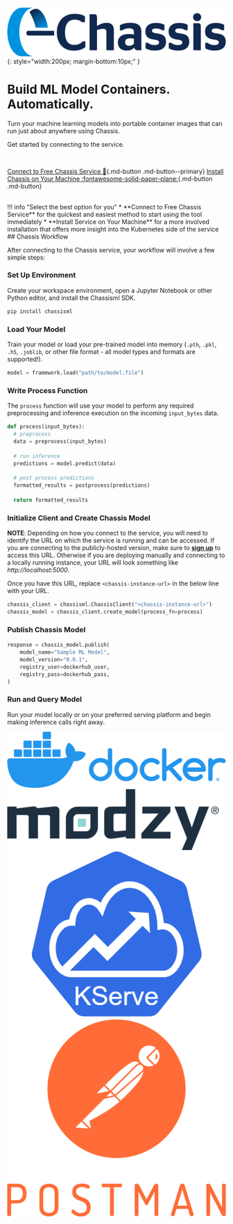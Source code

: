 ![Chassis logo](images/chassis-positive.png){: style="width:200px; margin-bottom:10px;" }

# Build ML Model Containers. Automatically.

Turn your machine learning models into portable container images that can run just about anywhere using Chassis.

Get started by connecting to the service. 

<br>

[Connect to Free Chassis Service   :rocket:](./getting-started/deploy-connect.md){.md-button .md-button--primary}   [Install Chassis on Your Machine  :fontawesome-solid-paper-plane:](./getting-started/deploy-manual.md){.md-button .md-button}  

<br>
!!! info "Select the best option for you"
    * **Connect to Free Chassis Service** for the quickest and easiest method to start using the tool immediately 
    * **Install Service on Your Machine** for a more involved installation that offers more insight into the Kubernetes side of the service

<br>
## Chassis Workflow

After connecting to the Chassis service, your workflow will involve a few simple steps: 

### Set Up Environment

Create your workspace environment, open a Jupyter Notebook or other Python editor, and install the Chassisml SDK.

```bash
pip install chassisml
``` 

### Load Your Model

Train your model or load your pre-trained model into memory (`.pth`, `.pkl`, `.h5`, `.joblib`, or other file format - all model types and formats are supported!).

```python
model = framework.load("path/to/model.file")
```

### Write Process Function

The `process` function will use your model to perform any required preprocessing and inference execution on the incoming `input_bytes` data. 

```python
def process(input_bytes):
  # preprocess
  data = preprocess(input_bytes)

  # run inference
  predictions = model.predict(data)

  # post process predictions
  formatted_results = postprocess(predictions)

  return formatted_results
```

### Initialize Client and Create Chassis Model

**NOTE**: Depending on how you connect to the service, you will need to identify the URL on which the service is running and can be accessed. If you are connecting to the publicly-hosted version, make sure to **[sign up](https://chassis.modzy.com)** to access this URL. Otherwise if you are deploying manually and connecting to a locally running instance, your URL will look something like *http://localhost:5000*.

Once you have this URL, replace ```<chassis-instance-url>``` in the below line with your URL.

``` py
chassis_client = chassisml.ChassisClient("<chassis-instance-url>")
chassis_model = chassis_client.create_model(process_fn=process)
```
### Publish Chassis Model

``` py
response = chassis_model.publish(
    model_name="Sample ML Model",
    model_version="0.0.1",
    registry_user=dockerhub_user,
    registry_pass=dockerhub_pass,
) 
```

### Run and Query Model

Run your model locally or on your preferred serving platform and begin making inference calls right away.


<div id="logos-container">
  <div class="logo-box1"><img src="images/docker.png" ></div>
  <div class="logo-box2"><img src="images/modzy.png" ></div>
  <div class="logo-box3"><img src="images/kserve.png" ></div>
  <div class="logo-box4"><img src="images/postman/postman-logo.png" ></div>
  <span class="stretch"></span>
</div>
<br>